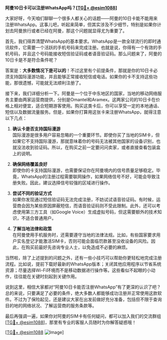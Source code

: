 **阿曼10日卡可以注册WhatsApp吗？[[TG💪+ @esim1088](https://t.me/s/esim1088)]**

大家好呀，今天咱们聊聊一个很多人都关心的话题——阿曼的10日卡能不能用来注册WhatsApp。这事儿吧，听起来简单，但其实涉及不少细节，特别是如果你计划去阿曼旅行或者已经在阿曼，那这个问题就显得尤为重要了。

首先，我们得弄清楚WhatsApp的基本要求。WhatsApp是一款全球流行的即时通讯软件，它需要一个活跃的手机号码来完成注册。也就是说，你得有一个有效的手机号码，并且这个号码能接收短信验证码或者语音验证码。那么问题来了，阿曼的10日卡是不是符合条件呢？

答案是：**大多数情况下是可以的**！不过这里有个前提条件，那就是你的10日卡必须支持国际漫游功能，并且能够正常接收短信或电话。如果你的卡不支持这些功能，那很遗憾，可能就无法顺利注册了。

接下来，我们详细分析一下。阿曼是一个位于中东地区的国家，当地的移动网络服务主要由两家运营商提供，分别是Omantel和Aramex。这两家公司的10日卡在价格上相对便宜，适合短期游客使用。购买这类卡后，你可以享受一定的本地通话、短信以及数据流量服务。但是，如果你打算用这张卡来注册WhatsApp，就得注意以下几点：

1. **确认卡是否支持国际漫游**  
   国际漫游是很多用户容易忽略的一个重要环节。即使你买了当地的SIM卡，但如果它不支持国际漫游，那就意味着你的号码无法被其他国家的设备识别，也就没法收到验证码。所以，在购买之前一定要问问卖家，或者直接查看包装盒上的说明。

2. **确保网络覆盖良好**  
   即使你的卡支持国际漫游，也需要保证你在阿曼境内的信号质量足够稳定。毕竟，WhatsApp的注册过程需要联网操作，如果网络信号不好，可能会导致注册失败。因此，建议选择信号较强的区域进行操作。

3. **尝试不同的验证方式**  
   如果你发现通过短信验证码无法完成注册，不妨试试语音验证码。有时候，运营商会因为某些原因屏蔽短信，而语音验证码则不受此限制。此外，还可以考虑使用第三方工具（如Google Voice）生成虚拟号码，但这需要额外的技术知识，不适合普通用户。

4. **了解当地法律和政策**  
   在阿曼使用手机服务时，还需要遵守当地的法律法规。比如，有些国家要求用户实名登记才能激活SIM卡，否则可能会面临罚款甚至没收设备的风险。因此，在购买前最好先咨询专业人士，以免造成不必要的麻烦。

当然啦，除了上述提到的问题之外，还有一些小技巧可以帮助你更轻松地完成注册流程。比如说，提前下载好最新的WhatsApp版本；关闭其他应用程序以节省系统资源；尽量选择Wi-Fi环境而不是移动数据进行操作等。这些看似不起眼的小动作，往往能在关键时刻起到关键作用。

说到这里，相信大家都对“阿曼10日卡能否注册WhatsApp”有了更深的认识了吧？总的来说，只要满足了必要的条件，绝大多数人都能够成功注册并正常使用这款软件。不过为了保险起见，还是建议大家在出发前做好充分准备，包括但不限于查询目的地的网络状况、了解运营商的服务条款等。

最后再强调一遍，如果你对阿曼的SIM卡有任何疑问，都可以加入我们的交流群组[[TG💪+ @esim1088](https://t.me/s/esim1088)]，那里有专业的客服人员随时为你解答疑惑哦！

[[TG💪+ @esim1088](https://t.me/s/esim1088) ![Image](https://i.postimg.cc/4NQfJmqS/Snipaste-2025-05-13-00-14-12.png)]